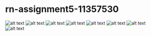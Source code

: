 # rn-assignment5-11357530
![alt text](IMG-20240626-WA0560.jpg)
![alt text](IMG-20240626-WA0557.jpg) ![alt text](IMG-20240626-WA0558.jpg) ![alt text](IMG-20240626-WA0559.jpg) ![alt text](IMG-20240626-WA0561.jpg) ![alt text](IMG-20240626-WA0562.jpg) ![alt text](IMG-20240626-WA0563.jpg)
![alt text](IMG-20240626-WA0564.jpg)